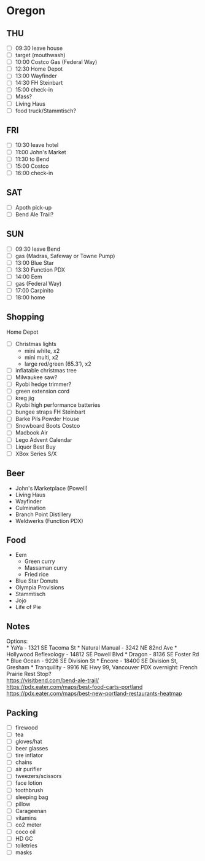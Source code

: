 # Oregon

## THU
- [ ] 09:30	leave house
- [ ] target (mouthwash)
- [ ] 10:00	Costco Gas (Federal Way)
- [ ] 12:30	Home Depot
- [ ] 13:00	Wayfinder
- [ ] 14:30	FH Steinbart
- [ ] 15:00	check-in
- [ ] Mass?
- [ ] Living Haus
- [ ] food truck/Stammtisch?

## FRI
- [ ] 10:30	leave hotel
- [ ] 11:00	John's Market
- [ ] 11:30	to Bend
- [ ] 15:00	Costco
- [ ] 16:00	check-in

## SAT
- [ ] Apoth pick-up
- [ ] Bend Ale Trail?

## SUN
- [ ] 09:30	leave Bend
- [ ] gas (Madras, Safeway or Towne Pump)
- [ ] 13:00	Blue Star
- [ ] 13:30	Function PDX
- [ ] 14:00	Eem
- [ ] gas (Federal Way)
- [ ] 17:00	Carpinito
- [ ] 18:00	home

## Shopping
Home Depot  
- [ ] Christmas lights
	* mini white, x2
	* mini multi, x2
	* large red/green (65.3'), x2
- [ ] inflatable christmas tree
- [ ] Milwaukee saw?
- [ ] Ryobi hedge trimmer?
- [ ] green extension cord
- [ ] kreg jig
- [ ] Ryobi high performance batteries
- [ ] bungee straps
FH Steinbart  
- [ ] Barke Pils
Powder House  
- [ ] Snowboard Boots
Costco  
- [ ] Macbook Air
- [ ] Lego Advent Calendar
- [ ] Liquor
Best Buy  
- [ ] XBox Series S/X

## Beer
* John's Marketplace (Powell)
* Living Haus
* Wayfinder
* Culmination
* Branch Point Distillery
* Weldwerks (Function PDX)

## Food
* Eem
	- Green curry
	- Massaman curry
	- Fried rice
* Blue Star Donuts
* Olympia Provisions
* Stammtisch
* Jojo
* Life of Pie

## Notes  
Options:  
	* YaYa - 1321 SE Tacoma St
	* Natural Manual - 3242 NE 82nd Ave
	* Hollywood Reflexology - 14812 SE Powell Blvd
	* Dragon - 8136 SE Foster Rd
	* Blue Ocean - 9226 SE Division St
	* Encore - 18400 SE Division St, Gresham
	* Tranquility - 9916 NE Hwy 99, Vancouver
PDX overnight: French Prairie Rest Stop?  
https://visitbend.com/bend-ale-trail/  
https://pdx.eater.com/maps/best-food-carts-portland  
https://pdx.eater.com/maps/best-new-portland-restaurants-heatmap  

## Packing
- [ ] firewood
- [ ] tea
- [ ] gloves/hat
- [ ] beer glasses
- [ ] tire inflator
- [ ] chains
- [ ] air purifier
- [ ] tweezers/scissors
- [ ] face lotion
- [ ] toothbrush
- [ ] sleeping bag
- [ ] pillow
- [ ] Carageenan
- [ ] vitamins
- [ ] co2 meter
- [ ] coco oil
- [ ] HD GC
- [ ] toiletries
- [ ] masks
